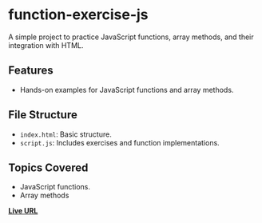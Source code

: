 # function-exercise-js

A simple project to practice JavaScript functions, array methods, and their integration with HTML.

## Features
- Hands-on examples for JavaScript functions and array methods.

## File Structure
- `index.html`: Basic structure.
- `script.js`: Includes exercises and function implementations.


## Topics Covered
- JavaScript functions.
- Array methods

[**Live URL**](https://noorsroor.github.io/function-exercise-js/)

